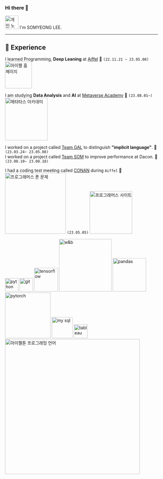 ### Hi there 👋

[<img width="44" alt="개인 노션 페이지" src="https://user-images.githubusercontent.com/103846429/236405092-a8befb2e-798d-4d47-a859-4ecb42fe9ae5.png">](https://www.notion.so/modulabs/b5de42d918bc4e0ba8300099e6b9eba8) I'm SOMYEONG LEE. 

---
💫 Experience
---  
I learned Programming, __Deep Leaning__ at [Aiffel](https://github.com/M-05/aiffel_onlin_class) 🌱 `(22.11.21 ~ 23.05.08)` [<img width="88" alt="아이펠 홈페이지" src="https://user-images.githubusercontent.com/103846429/236402693-a6c42d01-9586-4cc0-bc31-3c8ec5f2e112.png">](https://aiffel.io) 

I am studying __Data Analysis__ and __AI__ at [Metaverse Academy](https://mtvs.kr/user/main) 📆 `(23.08.01~)` <img width="140" alt="메타타스 아카데미" src="https://github.com/M-05/M-05/assets/103846429/3c5b44f5-0b98-40d3-9e63-d19bbbd3bd8b">


I worked on a project called [Team GAL](https://github.com/M-05/gal) to distinguish __"implicit language"__. 📆 `(23.03.24~ 23.05.08)`  
I worked on a project called [Team SOM](https://github.com/M-05/liver_microsome) to improve performance at Dacon. 📆 `(23.08.10~ 23.08.18)`


I had a coding test meeting called [CONAN](https://github.com/M-05/Programmers) during `Aiffel` 🔭 <img width="200" alt="프로그래머스 푼 문제" src="https://user-images.githubusercontent.com/103846429/236403343-b49e1ff9-93b2-45b5-8ba2-fa8c0c5b5e9a.png"> `(23.05.05)` [<img width="140" alt="프로그래머스 사이트" src="https://user-images.githubusercontent.com/103846429/236401722-c9b61930-fbf2-4ae0-966e-d7abea7e9381.png">](https://school.programmers.co.kr/learn/challenges?order=acceptance_desc&levels=1%2C0&languages=python3)



<img width="44" alt="python" src="https://user-images.githubusercontent.com/103846429/236408266-293ae905-6517-48ad-ad38-57494b21825a.jpeg"> <img width="44" alt="git" src="https://user-images.githubusercontent.com/103846429/236408608-97766fcc-7539-4363-bc83-d569728d1820.png"> <img width="78" alt="tensorflow" src="https://user-images.githubusercontent.com/103846429/236712612-05db672a-8d9c-4443-8f58-2bd6168ead4c.png"> <img width="173" alt="w&b" src="https://user-images.githubusercontent.com/103846429/236712436-baab4c5d-7585-4e6e-bc42-fa6dfd567b4b.png"> <img width="110" alt="pandas" src="https://github.com/M-05/M-05/assets/103846429/ef80704a-a509-4657-b027-1d9c2602242b"> <img width="150" alt="pytorch" src="https://github.com/M-05/M-05/assets/103846429/02524fb1-088c-42e6-8a7e-db04df3967c2"> <img width="69" alt="my sql" src="https://github.com/M-05/M-05/assets/103846429/1348f637-ed93-4b12-bca7-7d9336d9db0c"> <img width='45' alt='tableau' src="https://github.com/M-05/M-05/assets/103846429/f72cfecd-85b6-42b6-a637-db37f7d514ee">   
[<img width="444" alt="아이펠톤 프로그래밍 언어" src="https://user-images.githubusercontent.com/103846429/236410878-a7c414f2-a5be-4ba7-9292-3191bcdba73c.png">](https://github.com/aiffelthon-gal/gal)


<!--
**M-05/M-05** is a ✨ _special_ ✨ repository because its `README.md` (this file) appears on your GitHub profile.

Here are some ideas to get you started:

- 🔭 I’m currently working on ...
- 🌱 I’m currently learning ...
- 👯 I’m looking to collaborate on ...
- 🤔 I’m looking for help with ...
- 💬 Ask me about ...
- 📫 How to reach me: ...
- 😄 Pronouns: ...
- ⚡ Fun fact: ...
-->
